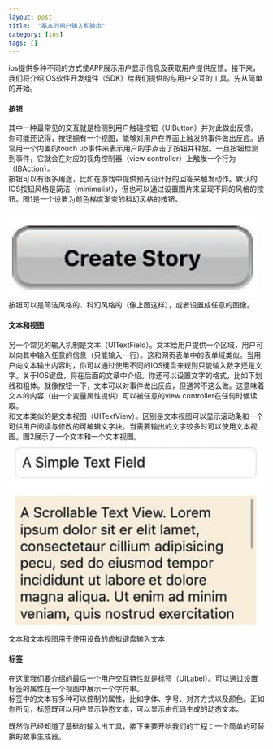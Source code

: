 ```yaml
---
layout: post
title:  "基本的用户输入和输出"
category: [ios]
tags: []
---
```


ios提供多种不同的方式使APP展示用户显示信息及获取用户提供反馈。接下来，我们将介绍IOS软件开发组件（SDK）给我们提供的与用户交互的工具。先从简单的开始。

<!-- moew -->

#### 按钮

其中一种最常见的交互就是检测到用户触碰按钮（UIButton）并对此做出反馈。你可能还记得，按钮拥有一个视图，能够对用户在界面上触发的事件做出反应。通常用一个内置的touch up事件来表示用户的手点击了按钮并释放。一旦按钮检测到事件，它就会在对应的视角控制器（view controller）上触发一个行为（IBAction）。  
按钮可以有很多用途，比如在游戏中提供预先设计好的回答来触发动作。默认的IOS按钮风格是简洁（minimalist），但也可以通过设置图片来呈现不同的风格的按钮。图1是一个设置为颜色梯度渐变的科幻风格的按钮。

![图1](image/button.jpg)  
按钮可以是简洁风格的、科幻风格的（像上图这样），或者设置成任意的图像。  

#### 文本和视图

另一个常见的输入机制是文本（UITextField）。文本给用户提供一个区域，用户可以向其中输入任意的信息（只能输入一行）。这和网页表单中的表单域类似。当用户向文本输出内容时，你可以通过使用不同的IOS键盘来规则只能输入数字还是文字。关于IOS键盘，将在后面的文章中介绍。你还可以设置文字的格式，比如下划线和粗体。就像按钮一下，文本可以对事件做出反应，但通常不这么做。这意味着文本的内容（由一个变量属性提供）可以被任意的view controller在任何时候读取。  
和文本类似的是文本视图（UITextView）。区别是文本视图可以显示滚动条和一个可供用户阅读与修改的可编辑文字块。当需要输出的文字较多时可以使用文本视图。图2展示了一个文本和一个文本视图。  
![图2](image/test-field-view.jpg)  
文本和文本视图用于使用设备的虚拟键盘输入文本

#### 标签
在这里我们要介绍的最后一个用户交互特性就是标签（UILabel）。可以通过设置标签的属性在一个视图中展示一个字符串。  
标签中的文本有多种可以控制的属性，比如字体、字号、对齐方式以及颜色。正如你所见，标签既可以用户显示静态文本，可以显示由代码生成的动态文本。 

既然你已经知道了基础的输入出工具，接下来要开始我们的工程：一个简单的可替换的故事生成器。
